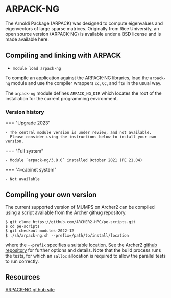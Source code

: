 # ARPACK-NG

The Arnoldi Package (ARPACK) was designed to compute eigenvalues
and eigenvectors of large sparse matrices. Originally from Rice
University, an open source version (ARPACK-NG) is available under
a BSD license and is made available here.


## Compiling and linking with ARPACK

- `module load arpack-ng`

To compile an application against the ARPACK-NG libraries, load the `arpack-ng`
module and use the compiler wrappers `cc`, `CC`, and `ftn` in the
usual way.

The `arpack-ng` module defines `ARPACK_NG_DIR` which locates the root of the
installation for the current programming environment.


### Version history

=== "Upgrade 2023"

    - The central module version is under review, and not available.
      Please consider using the instructions below to install your own version.

=== "Full system"

    - Module `arpack-ng/3.8.0` installed October 2021 (PE 21.04)

=== "4-cabinet system"

    - Not available


## Compiling your own version

The current supported version of MUMPS on Archer2 can be compiled using
a script available from the Archer githug repository.
```
$ git clone https://github.com/ARCHER2-HPC/pe-scripts.git
$ cd pe-scripts
$ git checkout modules-2022-12
$ ./sh/arpack-ng.sh --prefix=/path/to/install/location
```
where the `--prefix` specifies a suitable location. See the
Archer2 [github repository](https://github.com/ARCHER2-HPC/pe-scripts/tree/cse-develop)
for further options and details. Note that the build process
runs the tests, for which an `salloc` allocation is required to
allow the parallel tests to run correctly.


## Resources

[ARPACK-NG github site](https://github.com/opencollab/arpack-ng/)
